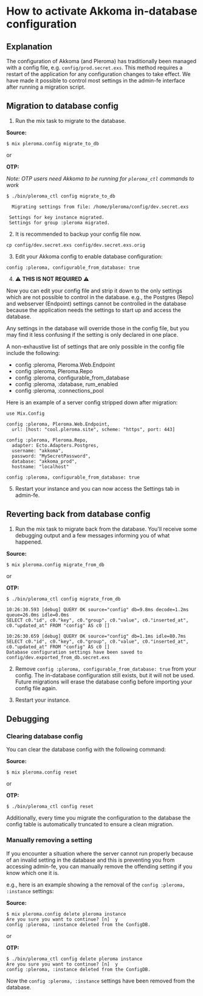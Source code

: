 # How to activate Akkoma in-database configuration
## Explanation

The configuration of Akkoma (and Pleroma) has traditionally been managed with a config file, e.g. `config/prod.secret.exs`. This method requires a restart of the application for any configuration changes to take effect. We have made it possible to control most settings in the admin-fe interface after running a migration script.

## Migration to database config

1. Run the mix task to migrate to the database.

  **Source:**

  ```
  $ mix pleroma.config migrate_to_db
  ```

  or

  **OTP:**

  *Note: OTP users need Akkoma to be running for `pleroma_ctl` commands to work*

  ```
  $ ./bin/pleroma_ctl config migrate_to_db
  ```

  ```
    Migrating settings from file: /home/pleroma/config/dev.secret.exs

   Settings for key instance migrated.
   Settings for group :pleroma migrated.
  ```

2. It is recommended to backup your config file now.

  ```
  cp config/dev.secret.exs config/dev.secret.exs.orig
  ```

3. Edit your Akkoma config to enable database configuration:

  ```
  config :pleroma, configurable_from_database: true
  ```

4. ⚠️ **THIS IS NOT REQUIRED** ⚠️

  Now you can edit your config file and strip it down to the only settings which are not possible to control in the database. e.g., the Postgres (Repo) and webserver (Endpoint) settings cannot be controlled in the database because the application needs the settings to start up and access the database.

  Any settings in the database will override those in the config file, but you may find it less confusing if the setting is only declared in one place.

  A non-exhaustive list of settings that are only possible in the config file include the following:

  * config :pleroma, Pleroma.Web.Endpoint
  * config :pleroma, Pleroma.Repo
  * config :pleroma, configurable\_from\_database
  * config :pleroma, :database, rum_enabled
  * config :pleroma, :connections_pool

  Here is an example of a server config stripped down after migration:

  ```
  use Mix.Config

  config :pleroma, Pleroma.Web.Endpoint,
    url: [host: "cool.pleroma.site", scheme: "https", port: 443]

  config :pleroma, Pleroma.Repo,
    adapter: Ecto.Adapters.Postgres,
    username: "akkoma",
    password: "MySecretPassword",
    database: "akkoma_prod",
    hostname: "localhost"

  config :pleroma, configurable_from_database: true
  ```

5. Restart your instance and you can now access the Settings tab in admin-fe.


## Reverting back from database config

1. Run the mix task to migrate back from the database. You'll receive some debugging output and a few messages informing you of what happened.

  **Source:**

  ```
  $ mix pleroma.config migrate_from_db
  ```

  or

  **OTP:**

  ```
  $ ./bin/pleroma_ctl config migrate_from_db
  ```

  ```
  10:26:30.593 [debug] QUERY OK source="config" db=9.8ms decode=1.2ms queue=26.0ms idle=0.0ms
  SELECT c0."id", c0."key", c0."group", c0."value", c0."inserted_at", c0."updated_at" FROM "config" AS c0 []

  10:26:30.659 [debug] QUERY OK source="config" db=1.1ms idle=80.7ms
  SELECT c0."id", c0."key", c0."group", c0."value", c0."inserted_at", c0."updated_at" FROM "config" AS c0 []
  Database configuration settings have been saved to config/dev.exported_from_db.secret.exs
  ```

2. Remove `config :pleroma, configurable_from_database: true` from your config. The in-database configuration still exists, but it will not be used. Future migrations will erase the database config before importing your config file again.

3. Restart your instance.

## Debugging

### Clearing database config
You can clear the database config with the following command:

  **Source:**

  ```
  $ mix pleroma.config reset
  ```

  or

  **OTP:**

  ```
  $ ./bin/pleroma_ctl config reset
  ```

Additionally, every time you migrate the configuration to the database the config table is automatically truncated to ensure a clean migration.

### Manually removing a setting
If you encounter a situation where the server cannot run properly because of an invalid setting in the database and this is preventing you from accessing admin-fe, you can manually remove the offending setting if you know which one it is.

e.g., here is an example showing a the removal of the `config :pleroma, :instance` settings:

  **Source:**

  ```
  $ mix pleroma.config delete pleroma instance
  Are you sure you want to continue? [n]  y
  config :pleroma, :instance deleted from the ConfigDB.
  ```

  or

  **OTP:**

  ```
  $ ./bin/pleroma_ctl config delete pleroma instance
  Are you sure you want to continue? [n]  y
  config :pleroma, :instance deleted from the ConfigDB.
  ```

Now the `config :pleroma, :instance` settings have been removed from the database.
